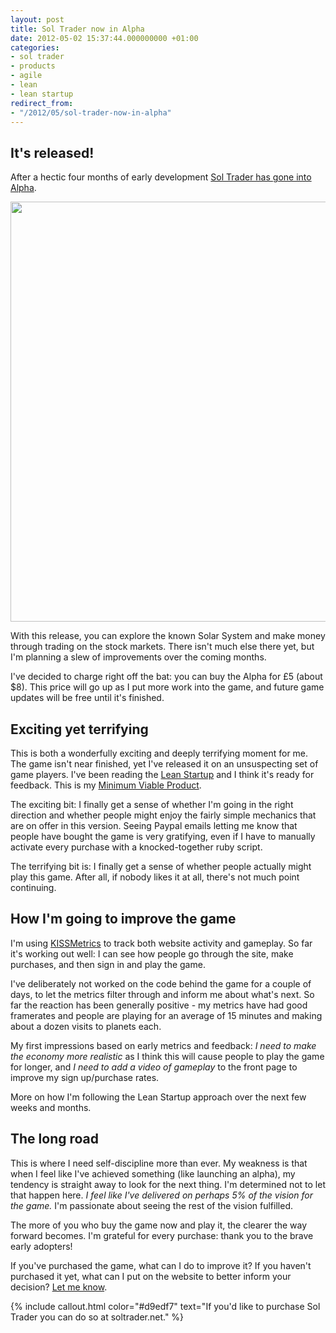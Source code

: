 ```yaml
---
layout: post
title: Sol Trader now in Alpha
date: 2012-05-02 15:37:44.000000000 +01:00
categories:
- sol trader
- products
- agile
- lean
- lean startup
redirect_from:
- "/2012/05/sol-trader-now-in-alpha"
---
```

## It's released!

After a hectic four months of early development <a href='http://soltrader.net'>Sol Trader has gone into Alpha</a>.

<a href='http://soltrader.net'><img src='http://soltrader.net/files/sol-trader-hero.png' style='width: 48em'/></a>

With this release, you can explore the known Solar System and make money through trading on the stock markets. There isn't much else there yet, but I'm planning a slew of improvements over the coming months.

I've decided to charge right off the bat: you can buy the Alpha for £5 (about $8). This price will go up as I put more work into the game, and future game updates will be free until it's finished.

## Exciting yet terrifying

This is both a wonderfully exciting and deeply terrifying moment for me. The game isn't near finished, yet I've released it on an unsuspecting set of game players. I've been reading the [Lean Startup](http://theleanstartup.com/) and I think it's ready for feedback. This is my [Minimum Viable Product](http://www.startuplessonslearned.com/2009/08/minimum-viable-product-guide.html).

The exciting bit: I finally get a sense of whether I'm going in the right direction and whether people might enjoy the fairly simple mechanics that are on offer in this version. Seeing Paypal emails letting me know that people have bought the game is very gratifying, even if I have to manually activate every purchase with a knocked-together ruby script.

The terrifying bit is: I finally get a sense of whether people actually might play this game. After all, if nobody likes it at all, there's not much point continuing.

## How I'm going to improve the game

I'm using [KISSMetrics](http://kissmetrics.com) to track both website activity and gameplay. So far it's working out well: I can see how people go through the site, make purchases, and then sign in and play the game.

I've deliberately not worked on the code behind the game for a couple of days, to let the metrics filter through and inform me about what's next.  So far the reaction has been generally positive - my metrics have had good framerates and people are playing for an average of 15 minutes and making about a dozen visits to planets each.

My first impressions based on early metrics and feedback: *I need to make the economy more realistic* as I think this will cause people to play the game for longer, and *I need to add a video of gameplay* to the front page to improve my sign up/purchase rates.

More on how I'm following the Lean Startup approach over the next few weeks and months.

## The long road

This is where I need self-discipline more than ever. My weakness is that when I feel like I've achieved something (like launching an alpha), my tendency is straight away to look for the next thing. I'm determined not to let that happen here. *I feel like I've delivered on perhaps 5% of the vision for the game.* I'm passionate about seeing the rest of the vision fulfilled.

The more of you who buy the game now and play it, the clearer the way forward becomes. I'm grateful for every purchase: thank you to the brave early adopters!

If you've purchased the game, what can I do to improve it? If you haven't purchased it yet, what can I put on the website to better inform your decision? [Let me know](mailto:chris@soltrader.net).

{% include callout.html color="#d9edf7" text="If you'd like to purchase Sol Trader you can do so at soltrader.net." %}

